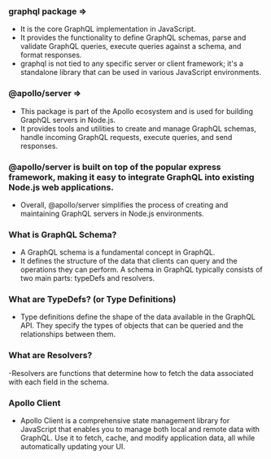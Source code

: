 ### graphql package =>

- It is the core GraphQL implementation in JavaScript.
- It provides the functionality to define GraphQL schemas, parse and validate GraphQL queries, execute queries against a schema, and format responses.
- graphql is not tied to any specific server or client framework; it's a standalone library that can be used in various JavaScript environments.

### @apollo/server =>

- This package is part of the Apollo ecosystem and is used for building GraphQL servers in Node.js.
- It provides tools and utilities to create and manage GraphQL schemas, handle incoming GraphQL requests, execute queries, and send responses.

### @apollo/server is built on top of the popular express framework, making it easy to integrate GraphQL into existing Node.js web applications.

- Overall, @apollo/server simplifies the process of creating and maintaining GraphQL servers in Node.js environments.

### What is GraphQL Schema?

- A GraphQL schema is a fundamental concept in GraphQL.
- It defines the structure of the data that clients can query and the operations they can perform. A schema in GraphQL typically consists of two main parts: typeDefs and resolvers.

### What are TypeDefs? (or Type Definitions)

- Type definitions define the shape of the data available in the GraphQL API. They specify the types of objects that can be queried and the relationships between them.

### What are Resolvers?

-Resolvers are functions that determine how to fetch the data associated with each field in the schema.

### Apollo Client

- Apollo Client is a comprehensive state management library for JavaScript that enables you to manage both local and remote data with GraphQL. Use it to fetch, cache, and modify application data, all while automatically updating your UI.
